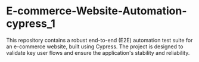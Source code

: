 # E-commerce-Website-Automation-cypress_1
This repository contains a robust end-to-end (E2E) automation test suite for an e-commerce website, built using Cypress. The project is designed to validate key user flows and ensure the application's stability and reliability.